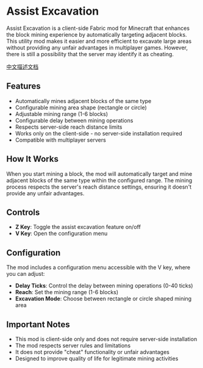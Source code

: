 # Assist Excavation

Assist Excavation is a client-side Fabric mod for Minecraft that enhances the block mining experience by automatically targeting adjacent blocks. This utility mod makes it easier and more efficient to excavate large areas without providing any unfair advantages in multiplayer games. However, there is still a possibility that the server may identify it as cheating.

[中文描述文档](README-zh_cn.md)

## Features

- Automatically mines adjacent blocks of the same type
- Configurable mining area shape (rectangle or circle)
- Adjustable mining range (1-6 blocks)
- Configurable delay between mining operations
- Respects server-side reach distance limits
- Works only on the client-side - no server-side installation required
- Compatible with multiplayer servers

## How It Works

When you start mining a block, the mod will automatically target and mine adjacent blocks of the same type within the configured range. The mining process respects the server's reach distance settings, ensuring it doesn't provide any unfair advantages.

## Controls

- **Z Key**: Toggle the assist excavation feature on/off
- **V Key**: Open the configuration menu

## Configuration

The mod includes a configuration menu accessible with the V key, where you can adjust:

- **Delay Ticks**: Control the delay between mining operations (0-40 ticks)
- **Reach**: Set the mining range (1-6 blocks)
- **Excavation Mode**: Choose between rectangle or circle shaped mining area

## Important Notes

- This mod is client-side only and does not require server-side installation
- The mod respects server rules and limitations
- It does not provide "cheat" functionality or unfair advantages
- Designed to improve quality of life for legitimate mining activities
